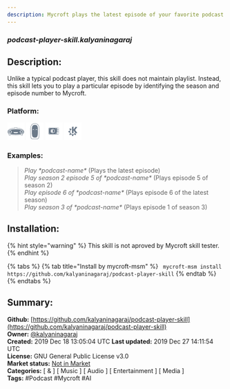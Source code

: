 ```yaml
---
description: Mycroft plays the latest episode of your favorite podcast
---
```


### _podcast-player-skill.kalyaninagaraj_  
## Description:  
Unlike a typical podcast player, this skill does not maintain playlist.
Instead, this skill lets you to play a particular episode by identifying the season and episode number to Mycroft.  
  
### Platform:  
 ![Mark I](../.gitbook/assets/mark-1-icon.png)  ![Mark II](../.gitbook/assets/mark-2-icon.png)  ![Picroft](../.gitbook/assets/picroft-icon.png)  ![plasmoid](../.gitbook/assets/kde.png)   
### Examples:  
> *Play \*podcast-name\** (Plays the latest episode)  
> *Play season 2 episode 5 of \*podcast-name\** (Plays episode 5 of season 2)  
> *Play episode 6 of \*podcast-name\** (Plays episode 6 of the latest season)  
> *Play season 3 of \*podcast-name\** (Plays episode 1 of season 3)  
  
## Installation:  
{% hint style="warning" %}
This skill is not aproved by Mycroft skill tester.
{% endhint %}
    
{% tabs %}
{% tab title="Install by mycroft-msm" %}
``` mycroft-msm install https://github.com/kalyaninagaraj/podcast-player-skill```
{% endtab %}
  {% endtabs %}
    
## Summary:  
**Github:** [https://github.com/kalyaninagaraj/podcast-player-skill](https://github.com/kalyaninagaraj/podcast-player-skill)  
**Owner:** [@kalyaninagaraj](https://github.com/kalyaninagaraj)  
**Created:** 2019 Dec 18 13:05:04 UTC  **Last updated:** 2019 Dec 27 14:11:54 UTC  
**License:** GNU General Public License v3.0  
**Market status:** [Not in Market](https://market.mycroft.ai/skill/)  
**Categories:** [ & ] [ Music ] [ Audio ] [ Entertainment ] [ Media ]   
**Tags:** \#Podcast \#Mycroft \#AI   
